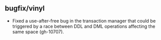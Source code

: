 ## bugfix/vinyl

* Fixed a use-after-free bug in the transaction manager that could be triggered
  by a race between DDL and DML operations affecting the same space (gh-10707).
